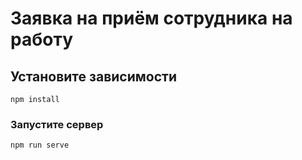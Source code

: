 # Заявка на приём сотрудника на работу

## Установите зависимости

```
npm install
```

### Запустите сервер

```
npm run serve
```
